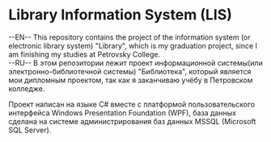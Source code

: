# Library Information System (LIS)
--EN--
This repository contains the project of the information system (or electronic library system) "Library", which is my graduation project, since I am finishing my studies at Petrovsky College.                                        
--RU--
В этом репозитории лежит проект информационной системы(или электронно-библиотечной системы) "Библиотека", который является мои дипломным проектом, так как я заканчиваю учёбу в Петровском колледже.

Проект написан на языке C# вместе с платформой пользовательского интерфейса Windows Presentation Foundation (WPF), база данных сделана на системе администрирования баз данных MSSQL (Microsoft SQL Server).
